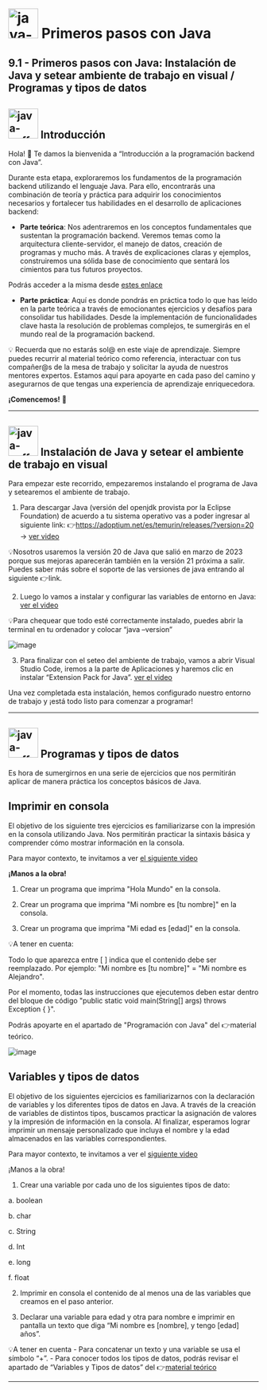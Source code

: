 # <img width="60" height="60" src="https://img.icons8.com/plasticine/60/java-coffee-cup-logo.png" alt="java-coffee-cup-logo"/> Primeros pasos con Java

## 9.1 - Primeros pasos con Java: Instalación de Java y setear ambiente de trabajo en visual / Programas y tipos de datos

## <img width="60" height="60" src="https://img.icons8.com/plasticine/60/java-coffee-cup-logo.png" alt="java-coffee-cup-logo"/> Introducción

Hola! 👋 Te damos la bienvenida a “Introducción a la programación backend con Java”.

Durante esta etapa, exploraremos los fundamentos de la programación backend utilizando el lenguaje Java. Para ello, encontrarás una combinación de teoría y práctica para adquirir los conocimientos necesarios y fortalecer tus habilidades en el desarrollo de aplicaciones backend:

- **Parte teórica**: Nos adentraremos en los conceptos fundamentales que sustentan la programación backend. Veremos temas como la arquitectura cliente-servidor, el manejo de datos, creación de programas y mucho más. A través de explicaciones claras y ejemplos, construiremos una sólida base de conocimiento que sentará los cimientos para tus futuros proyectos.

Podrás acceder a la misma desde [estes enlace](https://assets.ctfassets.net/lg4qnzuw6s7g/6yWn6nRYBXYWUr6LcPtNYv/3d53d0f9c23d1582a4bdea1837e05c96/Teor__a_JAVA_1.pdf)

- **Parte práctica**: Aquí es donde pondrás en práctica todo lo que has leído en la parte teórica a través de emocionantes ejercicios y desafíos para consolidar tus habilidades. Desde la implementación de funcionalidades clave hasta la resolución de problemas complejos, te sumergirás en el mundo real de la programación backend.

💡 Recuerda que no estarás sol@ en este viaje de aprendizaje. Siempre puedes recurrir al material teórico como referencia, interactuar con tus compañer@s de la mesa de trabajo y solicitar la ayuda de nuestros mentores expertos. Estamos aquí para apoyarte en cada paso del camino y asegurarnos de que tengas una experiencia de aprendizaje enriquecedora.

**¡Comencemos!** 🚀

---

## <img width="60" height="60" src="https://img.icons8.com/plasticine/60/java-coffee-cup-logo.png" alt="java-coffee-cup-logo"/> Instalación de Java y setear el ambiente de trabajo en visual


Para empezar este recorrido, empezaremos instalando el programa de Java y setearemos el ambiente de trabajo.

1. Para descargar Java (versión del openjdk provista por la Eclipse Foundation) de acuerdo a tu sistema operativo vas a poder ingresar al siguiente link: 👉https://adoptium.net/es/temurin/releases/?version=20   -> [ver video](https://youtu.be/gwFA2FX0zks)

💡Nosotros usaremos la versión 20 de Java que salió en marzo de 2023 porque sus mejoras aparecerán también en la versión 21 próxima a salir. Puedes saber más sobre el soporte de las versiones de java entrando al siguiente 👉link. 

2. Luego lo vamos a instalar y configurar las variables de entorno en Java: [ver el video](https://youtu.be/VV-gR7hEzwE)

💡Para chequear que todo esté correctamente instalado, puedes abrir la terminal en tu ordenador y colocar “java –version”

![image](https://github.com/eugenia1984/QA/assets/72580574/733fb079-3eba-44cf-902f-ef236cbb93a4)

3. Para finalizar con el seteo del ambiente de trabajo, vamos a abrir Visual Studio Code, iremos a la parte de Aplicaciones y haremos clic en instalar “Extension Pack for Java”. [ver el video](https://youtu.be/kaf1uFt6Vts)

Una vez completada esta instalación, hemos configurado nuestro entorno de trabajo y ¡está todo listo para comenzar a programar!

---

## <img width="60" height="60" src="https://img.icons8.com/plasticine/60/java-coffee-cup-logo.png" alt="java-coffee-cup-logo"/>  Programas y tipos de datos

Es hora de sumergirnos en una serie de ejercicios que nos permitirán aplicar de manera práctica los conceptos básicos de Java.

## Imprimir en consola

El objetivo de los siguiente tres ejercicios es familiarizarse con la impresión en la consola utilizando Java. Nos permitirán practicar la sintaxis básica y comprender cómo mostrar información en la consola.

Para mayor contexto, te invitamos a ver [el siguiente video](https://youtu.be/5lgFT9zzZUg)

**¡Manos a la obra!**

1. Crear un programa que imprima "Hola Mundo" en la consola. 

2. Crear un programa que imprima "Mi nombre es [tu nombre]" en la consola. 

3. Crear un programa que imprima "Mi edad es [edad]" en la consola. 

💡A tener en cuenta:

Todo lo que aparezca entre [ ] indica que el contenido debe ser reemplazado. Por ejemplo:  "Mi nombre es [tu nombre]" = "Mi nombre es Alejandro".

Por el momento, todas las instrucciones que ejecutemos deben estar dentro del bloque de código "public static void main(String[] args) throws Exception { }".

Podrás apoyarte en el apartado de "Programación con Java" del 👉material teórico.


![image](https://github.com/eugenia1984/QA/assets/72580574/a22c1f97-3ce0-4e40-8a27-63141c7b85a4)


## Variables y tipos de datos
El objetivo de los siguientes ejercicios es familiarizarnos con la declaración de variables y los diferentes tipos de datos en Java. A través de la creación de variables de distintos tipos, buscamos practicar la asignación de valores y la impresión de información en la consola. Al finalizar, esperamos lograr imprimir un mensaje personalizado que incluya el nombre y la edad almacenados en las variables correspondientes.

Para mayor contexto, te invitamos a ver el [siguiente video](https://youtu.be/vWMQdzA85lI)

¡Manos a la obra!

1. Crear una variable por cada uno de los siguientes tipos de dato:

a. boolean

b. char

c. String

d. Int

e. long

f. float

2. Imprimir en consola el contenido de al menos una de las variables que creamos en el paso anterior.

3. Declarar una variable para edad y otra para nombre e imprimir en pantalla un texto que diga “Mi nombre es [nombre], y tengo [edad] años”.

💡A tener en cuenta - Para concatenar un texto y una variable se usa el símbolo “+”. - Para conocer todos los tipos de datos, podrás revisar el apartado de “Variables y Tipos de datos” del 👉[material teórico](https://drive.google.com/file/d/1_p-ph7cgFDqv5sar1EQs56pZ22JeN5dr/view?usp=drive_link)

---
